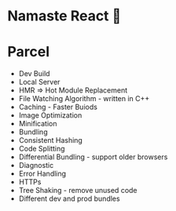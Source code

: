 # Namaste React 🚀

# Parcel

- Dev Build
- Local Server
- HMR => Hot Module Replacement
- File Watching Algorithm - written in C++
- Caching - Faster Buiods
- Image Optimization
- Minification
- Bundling
- Consistent Hashing
- Code Splitting
- Differential Bundling - support older browsers
- Diagnostic
- Error Handling
- HTTPs
- Tree Shaking - remove unused code
- Different dev and prod bundles
